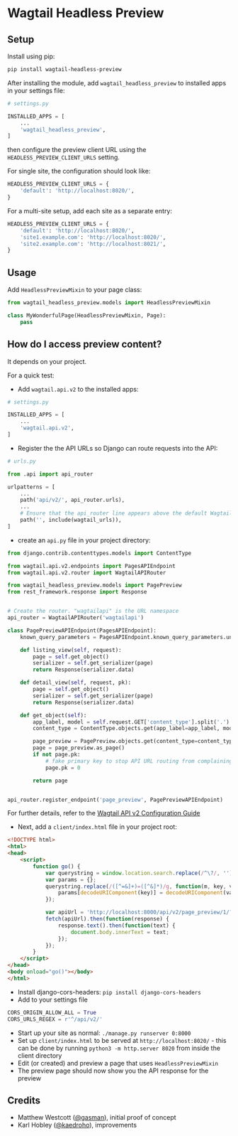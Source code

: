 # Wagtail Headless Preview

## Setup

Install using pip:
```sh
pip install wagtail-headless-preview
```

After installing the module, add `wagtail_headless_preview` to installed apps in your settings file:

```python
# settings.py

INSTALLED_APPS = [
    ...
    'wagtail_headless_preview',
]
```

then configure the preview client URL using the `HEADLESS_PREVIEW_CLIENT_URLS` setting.

For single site, the configuration should look like:

```python
HEADLESS_PREVIEW_CLIENT_URLS = {
    'default': 'http://localhost:8020/',
}
```

For a multi-site setup, add each site as a separate entry:

```python
HEADLESS_PREVIEW_CLIENT_URLS = {
    'default': 'http://localhost:8020/',
    'site1.example.com': 'http://localhost:8020/',
    'site2.example.com': 'http://localhost:8021/',
}
```


## Usage

Add `HeadlessPreviewMixin` to your page class:

```python
from wagtail_headless_preview.models import HeadlessPreviewMixin

class MyWonderfulPage(HeadlessPreviewMixin, Page):
    pass
```

## How do I access preview content?

It depends on your project.

For a quick test: 

* Add `wagtail.api.v2` to the installed apps:
```python
# settings.py

INSTALLED_APPS = [
    ...
    'wagtail.api.v2',
]
```

* Register the the API URLs so Django can route requests into the API:

```python
# urls.py

from .api import api_router

urlpatterns = [
    ...
    path('api/v2/', api_router.urls),
    ...
    # Ensure that the api_router line appears above the default Wagtail page serving route
    path('', include(wagtail_urls)),
]
```

* create an `api.py` file in your project directory:
```python
from django.contrib.contenttypes.models import ContentType

from wagtail.api.v2.endpoints import PagesAPIEndpoint
from wagtail.api.v2.router import WagtailAPIRouter

from wagtail_headless_preview.models import PagePreview
from rest_framework.response import Response


# Create the router. "wagtailapi" is the URL namespace
api_router = WagtailAPIRouter('wagtailapi')

class PagePreviewAPIEndpoint(PagesAPIEndpoint):
    known_query_parameters = PagesAPIEndpoint.known_query_parameters.union(['content_type', 'token'])

    def listing_view(self, request):
        page = self.get_object()
        serializer = self.get_serializer(page)
        return Response(serializer.data)

    def detail_view(self, request, pk):
        page = self.get_object()
        serializer = self.get_serializer(page)
        return Response(serializer.data)

    def get_object(self):
        app_label, model = self.request.GET['content_type'].split('.')
        content_type = ContentType.objects.get(app_label=app_label, model=model)

        page_preview = PagePreview.objects.get(content_type=content_type, token=self.request.GET['token'])
        page = page_preview.as_page()
        if not page.pk:
            # fake primary key to stop API URL routing from complaining
            page.pk = 0

        return page


api_router.register_endpoint('page_preview', PagePreviewAPIEndpoint)
```

For further details, refer to the [Wagtail API v2 Configuration Guide](https://docs.wagtail.io/en/stable/advanced_topics/api/v2/configuration.html)

* Next, add a `client/index.html` file in your project root:

```html
<!DOCTYPE html>
<html>
<head>
    <script>
        function go() {
            var querystring = window.location.search.replace(/^\?/, '');
            var params = {};
            querystring.replace(/([^=&]+)=([^&]*)/g, function(m, key, value) {
                params[decodeURIComponent(key)] = decodeURIComponent(value);
            });

            var apiUrl = 'http://localhost:8000/api/v2/page_preview/1/?content_type=' + encodeURIComponent(params['content_type']) + '&token=' + encodeURIComponent(params['token']) + '&format=json';
            fetch(apiUrl).then(function(response) {
                response.text().then(function(text) {
                    document.body.innerText = text;
                });
            });
        }
    </script>
</head>
<body onload="go()"></body>
</html>
```

* Install django-cors-headers: `pip install django-cors-headers`
* Add to your settings file 
```python
CORS_ORIGIN_ALLOW_ALL = True
CORS_URLS_REGEX = r'^/api/v2/'
 ``` 

* Start up your site as normal: `./manage.py runserver 0:8000`
* Set up `client/index.html` to be served at `http://localhost:8020/` - 
  this can be done by running `python3 -m http.server 8020` from inside the client directory
* Edit (or created) and preview a page that uses `HeadlessPreviewMixin`
* The preview page should now show you the API response for the preview

## Credits

- Matthew Westcott ([@gasman](https://github.com/gasman)), initial proof of concept
- Karl Hobley ([@kaedroho](https://github.com/kaedroho)), improvements
